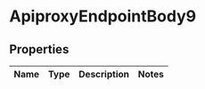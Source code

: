 # ApiproxyEndpointBody9

## Properties
Name | Type | Description | Notes
------------ | ------------- | ------------- | -------------
